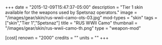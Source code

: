 +++
date = "2015-12-09T15:47:37-05:00"
description = "Tier 1 skin available for the weapons used by Spetsnaz operators."
image = "/images/gear/skin/rus-wwii-camo-ots-03.jpg"
mod-types = "skin"
tags = ["skin","Tier 1","Spetsnaz"]
title = "RUS WWII Camo"
thumbnail = "/images/gear/skin/rus-wwii-camo-th.png"
type = "weapon-mod"

[cost]
  renown = "2000"
  credits = ""
  units = ""
+++
